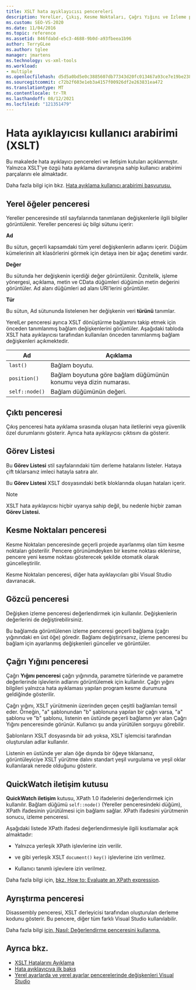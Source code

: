```yaml
---
title: XSLT hata ayıklayıcısı pencereleri
description: YerelLer, Çıkış, Kesme Noktaları, Çağrı Yığını ve İzleme pencereleri dahil olmak üzere XSLT'ye özgü hata ayıklama davranışını kontrol altına alan XSLT hata ayıklayıcısı kullanıcı arabirimi parçaları hakkında bilgi öğrenin.
ms.custom: SEO-VS-2020
ms.date: 11/04/2016
ms.topic: reference
ms.assetid: 846fdabd-e5c3-4688-9b0d-a93fbeea1b96
author: TerryGLee
ms.author: tglee
manager: jmartens
ms.technology: vs-xml-tools
ms.workload:
- multiple
ms.openlocfilehash: d5d5a0bd5e0c3885607db77343d20fc013467a93ce7e19be2387d84010556751
ms.sourcegitcommit: c72b2f603e1eb3a4157f00926df2e263831ea472
ms.translationtype: MT
ms.contentlocale: tr-TR
ms.lasthandoff: 08/12/2021
ms.locfileid: "121351479"
---
```

# <a name="debugger-user-interface-xslt"></a>Hata ayıklayıcısı kullanıcı arabirimi (XSLT)

Bu makalede hata ayıklayıcı pencereleri ve iletişim kutuları açıklanmıştır. Yalnızca XSLT'ye özgü hata ayıklama davranışına sahip kullanıcı arabirimi parçalarını ele almaktadır.

Daha fazla bilgi için bkz. [Hata ayıklama kullanıcı arabirimi başvurusu.](../debugger/debugging-user-interface-reference.md)

## <a name="locals-window"></a>Yerel öğeler penceresi

Yereller penceresinde stil sayfalarında tanımlanan değişkenlerle ilgili bilgiler görüntülenir. Yereller penceresi üç bilgi sütunu içerir:

**Ad**

Bu sütun, geçerli kapsamdaki tüm yerel değişkenlerin adlarını içerir. Düğüm kümelerinin alt klasörlerini görmek için detaya inen bir ağaç denetimi vardır.

**Değer**

Bu sütunda her değişkenin içerdiği değer görüntülenir. Öznitelik, işleme yönergesi, açıklama, metin ve CData düğümleri düğümün metin değerini görüntüler. Ad alanı düğümleri ad alanı URI'lerini görüntüler.

**Tür**

Bu sütun, Ad sütununda listelenen her değişkenin veri **türünü** tanımlar.

YerelLer penceresi ayrıca XSLT dönüştürme bağlamını takip etmek için önceden tanımlanmış bağlam değişkenlerini görüntüler. Aşağıdaki tabloda XSLT hata ayıklayıcısı tarafından kullanılan önceden tanımlanmış bağlam değişkenleri açıkmektedir.

|Ad|Açıklama|
|-|-----------------|
|`last()`|Bağlam boyutu.|
|`position()`|Bağlam boyutuna göre bağlam düğümünün konumu veya dizin numarası.|
|`self::node()`|Bağlam düğümünün değeri.|

## <a name="output-window"></a>Çıktı penceresi

Çıkış penceresi hata ayıklama sırasında oluşan hata iletilerini veya güvenlik özel durumlarını gösterir. Ayrıca hata ayıklayıcısı çıktısını da gösterir.

## <a name="task-list"></a>Görev Listesi

Bu **Görev Listesi** stil sayfalarındaki tüm derleme hatalarını listeler. Hataya çift tıklarsanız imleci hatayla satıra alır.

Bu **Görev Listesi** XSLT dosyasındaki betik bloklarında oluşan hataları içerir.

> [!NOTE]
> XSLT hata ayıklayıcısı hiçbir uyarıya sahip değil, bu nedenle hiçbir zaman **Görev Listesi.**

## <a name="breakpoints-window"></a>Kesme Noktaları penceresi

Kesme Noktaları penceresinde geçerli projede ayarlanmış olan tüm kesme noktaları gösterilir. Pencere görünümdeyken bir kesme noktası eklenirse, pencere yeni kesme noktası gösterecek şekilde otomatik olarak güncelleştirilir.

Kesme Noktaları penceresi, diğer hata ayıklayıcıları gibi Visual Studio davranacak.

## <a name="watch-window"></a>Gözcü penceresi

Değişken izleme penceresi değerlendirmek için kullanılır. Değişkenlerin değerlerini de değiştirebilirsiniz.

Bu bağlamda görüntülenen izleme penceresi geçerli bağlama (çağrı yığınındaki en üst öğe) göredir. Bağlamı değiştirirsanız, izleme penceresi bu bağlam için ayarlanmış değişkenleri günceller ve görüntüler.

## <a name="call-stack-window"></a>Çağrı Yığını penceresi

Çağrı **Yığını penceresi** çağrı yığınında, parametre türlerinde ve parametre değerlerinde işlevlerin adlarını görüntülemek için kullanılır. Çağrı yığını bilgileri yalnızca hata ayıklaması yapılan program kesme durumuna geldiğinde gösterilir.

Çağrı yığını, XSLT yürütmenin üzerinden geçen çeşitli bağlamları temsil eder. Örneğin, "a" şablonundan "b" şablonuna yapılan bir çağrı varsa, "a" şablonu  ve "b" şablonu, listenin en üstünde geçerli bağlamın yer alan Çağrı Yığını penceresinde görünür. Kullanıcı şu anda yürütülen sorguyu görebilir.

Şablonların XSLT dosyasında bir adı yoksa, XSLT işlemcisi tarafından oluşturulan adlar kullanılır.

Listenin en üstünde yer alan öğe dışında bir öğeye tıklarsanız, görüntüleyiciye XSLT yürütme dalını standart yeşil vurgulama ve yeşil oklar kullanılarak nerede olduğunu gösterir.

## <a name="quickwatch-dialog-box"></a>QuickWatch iletişim kutusu

**QuickWatch iletişim** kutusu, XPath 1.0 ifadelerini değerlendirmek için kullanılır. Bağlam düğümü `self::node()` (Yereller penceresindeki düğüm), XPath ifadesinin yürütülmesi için bağlamı sağlar. XPath ifadesini yürütmenin sonucu, izleme penceresi.

Aşağıdaki listede XPath ifadesi değerlendirmesiyle ilgili kısıtlamalar açık almaktadır:

- Yalnızca yerleşik XPath işlevlerine izin verilir.

- ve gibi yerleşik XSLT `document()` `key()` işlevlerine izin verilmez.

- Kullanıcı tanımlı işlevlere izin verilmez.

Daha fazla bilgi için, [bkz. How to: Evaluate an XPath expression](../xml-tools/how-to-evaluate-an-xpath-expression.md).

## <a name="disassembly-window"></a>Ayrıştırma penceresi

Disassembly penceresi, XSLT derleyicisi tarafından oluşturulan derleme kodunu gösterir. Bu pencere, diğer tüm farklı Visual Studio kullanılabilir.

Daha fazla bilgi [için, Nasıl: Değerlendirme penceresini kullanma.](../debugger/how-to-use-the-disassembly-window.md)

## <a name="see-also"></a>Ayrıca bkz.

- [XSLT Hatalarını Ayıklama](../xml-tools/debugging-xslt.md)
- [Hata ayıklayıcıya ilk bakış](../debugger/debugger-feature-tour.md)
- [Yerel ayarlarda ve yerel ayarlar pencerelerinde değişkenleri Visual Studio](../debugger/autos-and-locals-windows.md)

